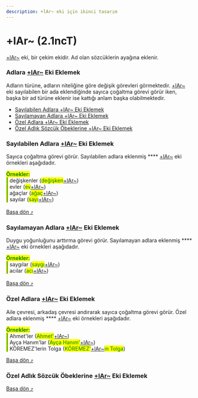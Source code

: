 ```yaml
---
description: +lAr~ eki için ikinci tasarım
---
```


# +lAr\~ (2.1ncT)

[+lAr\~](../../../../ekler/cekim-ekleri/adlik-cekim-ekleri/lar-+lar+-+lar-lar-lar+.md) eki, bir çekim ekidir. Ad olan sözcüklerin ayağına eklenir.

### Adlara [+lAr\~](../../../../ekler/cekim-ekleri/adlik-cekim-ekleri/lar-+lar+-+lar-lar-lar+.md) Eki Eklemek

Adların türüne, adların niteliğine göre değişik görevleri görmektedir. [+lAr\~](../../../../ekler/cekim-ekleri/adlik-cekim-ekleri/lar-+lar+-+lar-lar-lar+.md) eki sayılabilen bir ada eklendiğinde sayıca çoğaltma görevi görür iken, başka bir ad türüne eklenir ise kattığı anlam başka olabilmektedir.&#x20;

* [Sayılabilen Adlara +lAr\~ Eki Eklemek](+lar-2.1nct.md#sayilabilen-adlara-+lar-eki-eklemek)
* [Sayılamayan Adlara +lAr\~ Eki Eklemek](+lar-2.1nct.md#sayilamayan-adlara-+lar-eki-eklemek)
* [Özel Adlara +lAr\~ Eki Eklemek](+lar-2.1nct.md#oezel-adlara-+lar-eki-eklemek)
* [Özel Adlık Sözcük Öbeklerine +lAr\~ Eki Eklemek](+lar-2.1nct.md#oezel-adlik-soezcuek-oebeklerine-+lar-eki-eklemek)

### Sayılabilen Adlara [+lAr\~](../../../../ekler/cekim-ekleri/adlik-cekim-ekleri/lar-+lar+-+lar-lar-lar+.md) Eki Eklemek

Sayıca çoğaltma görevi görür. Sayılabilen adlara eklenmiş **** [+lAr\~](../../../../ekler/cekim-ekleri/adlik-cekim-ekleri/lar-+lar+-+lar-lar-lar+.md) eki örnekleri aşağıdadır.

<mark style="color:green;">**Örnekler:**</mark> \
&#x20;<mark style="color:green;">**|**</mark> değişkenler (<mark style="color:green;">değişken</mark>[+lAr\~](../../../../ekler/cekim-ekleri/adlik-cekim-ekleri/lar-+lar+-+lar-lar-lar+.md))\
&#x20;<mark style="color:green;">**|**</mark> evler (<mark style="color:green;">ev</mark>[+lAr\~](../../../../ekler/cekim-ekleri/adlik-cekim-ekleri/lar-+lar+-+lar-lar-lar+.md))\
&#x20;<mark style="color:green;">**|**</mark> ağaçlar (<mark style="color:green;">ağaç</mark>[+lAr\~](../../../../ekler/cekim-ekleri/adlik-cekim-ekleri/lar-+lar+-+lar-lar-lar+.md))\
&#x20;<mark style="color:green;">**|**</mark> sayılar (<mark style="color:green;">sayı</mark>[+lAr\~](../../../../ekler/cekim-ekleri/adlik-cekim-ekleri/lar-+lar+-+lar-lar-lar+.md))\
\
[Başa dön ⤴](./#adlara-+lar-eki-eklemek)

### Sayılamayan Adlara [+lAr\~](../../../../ekler/cekim-ekleri/adlik-cekim-ekleri/lar-+lar+-+lar-lar-lar+.md) Eki Eklemek

Duygu yoğunluğunu arttırma görevi görür. Sayılamayan adlara eklenmiş **** [+lAr\~](../../../../ekler/cekim-ekleri/adlik-cekim-ekleri/lar-+lar+-+lar-lar-lar+.md) eki örnekleri aşağıdadır.

<mark style="color:green;">**Örnekler:**</mark> \
&#x20;<mark style="color:green;">**|**</mark> saygılar (<mark style="color:green;">saygı</mark>[+lAr\~](../../../../ekler/cekim-ekleri/adlik-cekim-ekleri/lar-+lar+-+lar-lar-lar+.md))\
&#x20;<mark style="color:green;">**|**</mark> acılar (<mark style="color:green;">acı</mark>[+lAr\~](../../../../ekler/cekim-ekleri/adlik-cekim-ekleri/lar-+lar+-+lar-lar-lar+.md))\
\
[Başa dön ⤴](+lar-2.1nct.md#adlara-+lar-eki-eklemek)

### Özel Adlara [+lAr\~](../../../../ekler/cekim-ekleri/adlik-cekim-ekleri/lar-+lar+-+lar-lar-lar+.md) Eki Eklemek

Aile çevresi, arkadaş çevresi andırarak sayıca çoğaltma görevi görür. Özel adlara eklenmiş **** [+lAr\~](../../../../ekler/cekim-ekleri/adlik-cekim-ekleri/lar-+lar+-+lar-lar-lar+.md) eki örnekleri aşağıdadır.

<mark style="color:green;">**Örnekler:**</mark> \
&#x20;<mark style="color:green;">**|**</mark> Ahmet'ler (<mark style="color:green;">Ahmet'</mark>[+lAr\~](../../../../ekler/cekim-ekleri/adlik-cekim-ekleri/lar-+lar+-+lar-lar-lar+.md))\
&#x20;<mark style="color:green;">**|**</mark> Ayça Hanım'lar (<mark style="color:green;">Ayça Hanım'</mark>[+lAr\~](../../../../ekler/cekim-ekleri/adlik-cekim-ekleri/lar-+lar+-+lar-lar-lar+.md))\
&#x20;<mark style="color:green;">**|**</mark> KÖREMEZ'lerin Tolga (<mark style="color:green;">KÖREMEZ'</mark>[+lAr\~](../../../../ekler/cekim-ekleri/adlik-cekim-ekleri/lar-+lar+-+lar-lar-lar+.md)<mark style="color:green;">in Tolga</mark>)

[Başa dön ⤴](+lar-2.1nct.md#adlara-+lar-eki-eklemek)

### Özel Adlık Sözcük Öbeklerine [+lAr\~](../../../../ekler/cekim-ekleri/adlik-cekim-ekleri/lar-+lar+-+lar-lar-lar+.md) Eki Eklemek



[Başa dön ⤴](+lar-2.1nct.md#adlara-+lar-eki-eklemek)

